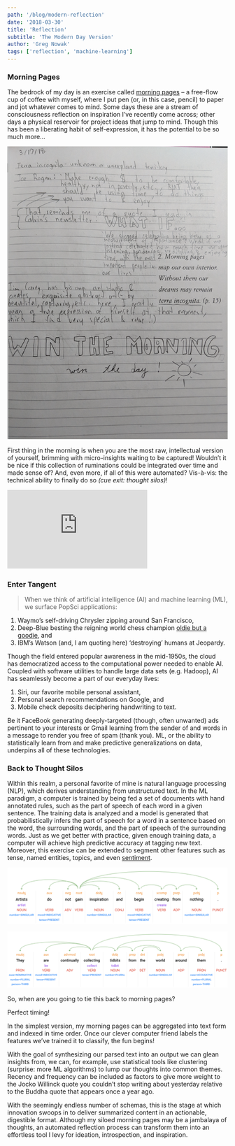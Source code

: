 ```yaml
---
path: '/blog/modern-reflection'
date: '2018-03-30'
title: 'Reflection'
subtitle: 'The Modern Day Version'
author: 'Greg Nowak'
tags: ['reflection', 'machine-learning']
---
```


### Morning Pages

The bedrock of my day is an exercise called [morning pages](https://tim.blog/2015/01/15/morning-pages/) – a free-flow cup of coffee with myself, where I put pen (or, in this case, pencil) to paper and jot whatever comes to mind. Some days these are a stream of consciousness reflection on inspiration I’ve recently come across; other days a physical reservoir for project ideas that jump to mind. Though this has been a liberating habit of self-expression, it has the potential to be so much more…

![Morning Paper](./morning-paper.png)

First thing in the morning is when you are the most raw, intellectual version of yourself, brimming with micro-insights waiting to be captured! Wouldn’t it be nice if this collection of ruminations could be integrated over time and made sense of? And, even more, if all of this were automated? Vis-à-vis: the technical ability to finally do so _(cue exit: thought silos)_!

<iframe src="https://player.vimeo.com/video/86912300?byline=0&portrait=0" width="320" height="180" frameborder="0" webkitallowfullscreen mozallowfullscreen allowfullscreen></iframe>

### Enter Tangent

> When we think of artificial intelligence (AI) and machine learning (ML), we surface PopSci applications:

1. Waymo’s self-driving Chrysler zipping around San Francisco,
2. Deep-Blue besting the reigning world chess champion [oldie but a goodie](http://www.espn.com/video/clip?id=11694550), and
3. IBM’s Watson (and, I am quoting here) ‘destroying’ humans at Jeopardy.

Though the field entered popular awareness in the mid-1950s, the cloud has democratized access to the computational power needed to enable AI. Coupled with software utilities to handle large data sets (e.g. Hadoop), AI has seamlessly become a part of our everyday lives:

1. Siri, our favorite mobile personal assistant,
2. Personal search recommendations on Google, and
3. Mobile check deposits deciphering handwriting to text.

Be it FaceBook generating deeply-targeted (though, often unwanted) ads pertinent to your interests or Gmail learning from the sender of and words in a message to render you free of spam (thank you). ML, or the ability to statistically learn from and make predictive generalizations on data, underpins all of these technologies.

### Back to Thought Silos

Within this realm, a personal favorite of mine is natural language processing (NLP), which derives understanding from unstructured text. In the ML paradigm, a computer is trained by being fed a set of documents with hand annotated rules, such as the part of speech of each word in a given sentence. The training data is analyzed and a model is generated that probabilistically infers the part of speech for a word in a sentence based on the word, the surrounding words, and the part of speech of the surrounding words. Just as we get better with practice, given enough training data, a computer will achieve high predictive accuracy at tagging new text. Moreover, this exercise can be extended to segment other features such as tense, named entities, topics, and even [sentiment](https://en.wikipedia.org/wiki/Sentiment_analysis).

![Sentence 1](./syntax-1.png)

![Sentance 2](./syntax-2.png)

So, when are you going to tie this back to morning pages?

Perfect timing!

In the simplest version, my morning pages can be aggregated into text form and indexed in time order. Once our clever computer friend labels the features we’ve trained it to classify, the fun begins!

With the goal of synthesizing our parsed text into an output we can glean insights from, we can, for example, use statistical tools like clustering (surprise: more ML algorithms) to lump our thoughts into common themes. Recency and frequency can be included as factors to give more weight to the Jocko Willinck quote you couldn’t stop writing about yesterday relative to the Buddha quote that appears once a year ago.

With the seemingly endless number of schemas, this is the stage at which innovation swoops in to deliver summarized content in an actionable, digestible format. Although my siloed morning pages may be a jambalaya of thoughts, an automated reflection process can transform them into an effortless tool I levy for ideation, introspection, and inspiration.
